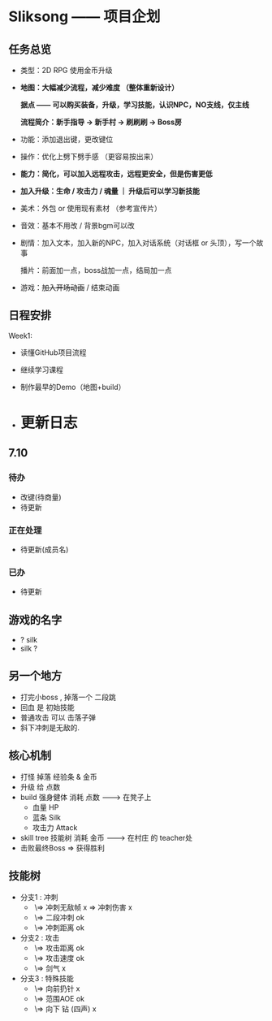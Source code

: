 # Sliksong —— 项目企划



## 任务总览

- 类型：2D RPG 使用金币升级

- **地图：大幅减少流程，减少难度 （整体重新设计）**

	**据点 —— 可以购买装备，升级，学习技能，认识NPC，NO支线，仅主线**

	**流程简介：新手指导 -> 新手村 -> 刷刷刷 -> Boss房**

- 功能：添加退出键，更改键位

- 操作：优化上劈下劈手感 （更容易按出来）

- **能力：简化，可以加入远程攻击，远程更安全，但是伤害更低**

- **加入升级：生命 / 攻击力 / 魂量 ｜ 升级后可以学习新技能**

- 美术：外包 or 使用现有素材 （参考宣传片）

- 音效：基本不用改 / 背景bgm可以改

- 剧情：加入文本，加入新的NPC，加入对话系统（对话框 or 头顶），写一个故事

	播片：前面加一点，boss战加一点，结局加一点

- 游戏：~~加入开场动画~~ / 结束动画



## 日程安排

Week1:  

- 读懂GitHub项目流程
- 继续学习课程
- 制作最早的Demo（地图+build）

- # 更新日志
## 7.10
### 待办 
* 改键(待商量)
* 待更新
### 正在处理
* 待更新(成员名)
### 已办
* 待更新

## 游戏的名字

- ? silk
- silk ?

## 另一个地方

- 打完小boss , 掉落一个 二段跳
- 回血 是 初始技能
- 普通攻击 可以 击落子弹
- 斜下冲刺是无敌的.

## 核心机制

- 打怪 掉落 经验条 & 金币
- 升级 给 点数
- build 强身健体 消耗 点数 ---> 在凳子上
  - 血量 HP
  - 蓝条 Silk
  - 攻击力 Attack
- skill tree 技能树 消耗 金币 ---> 在村庄 的 teacher处
- 击败最终Boss => 获得胜利

## 技能树

- 分支1 : 冲刺
  - ​                \\=> 冲刺无敌帧 x => 冲刺伤害 x
  - ​                \\=> 二段冲刺 ok
  - ​                \\=> 冲刺距离 ok
- 分支2 : 攻击
  - ​                \\=> 攻击距离 ok
  - ​                \\=> 攻击速度 ok
  - ​                \\=> 剑气 x
- 分支3 : 特殊技能
  - ​                \\=> 向前扔针 x
  - ​                \\=> 范围AOE ok
  - ​                \\=> 向下 钻 (四声) x



